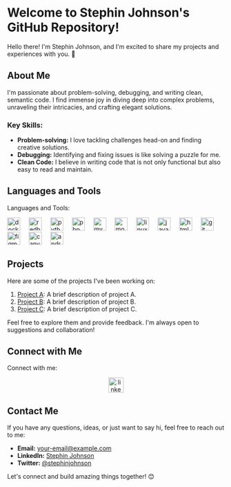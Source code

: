 # Welcome to Stephin Johnson's GitHub Repository!

Hello there! I'm Stephin Johnson, and I'm excited to share my projects and experiences with you. 🚀

## About Me

I'm passionate about problem-solving, debugging, and writing clean, semantic code. I find immense joy in diving deep into complex problems, unraveling their intricacies, and crafting elegant solutions.

### Key Skills:
- **Problem-solving:** I love tackling challenges head-on and finding creative solutions.
- **Debugging:** Identifying and fixing issues is like solving a puzzle for me.
- **Clean Code:** I believe in writing code that is not only functional but also easy to read and maintain.

## Languages and Tools

<p align="left">Languages and Tools:</p>

<div align="left">
  <img src="https://cdn.jsdelivr.net/gh/devicons/devicon/icons/docker/docker-plain-wordmark.svg" height="30" alt="docker logo"  />
  <img width="12" />
  <img src="https://cdn.jsdelivr.net/gh/devicons/devicon/icons/redhat/redhat-original.svg" height="30" alt="redhat logo"  />
  <img width="12" />
  <img src="https://cdn.jsdelivr.net/gh/devicons/devicon/icons/python/python-original.svg" height="30" alt="python logo"  />
  <img width="12" />
  <img src="https://cdn.jsdelivr.net/gh/devicons/devicon/icons/php/php-plain.svg" height="30" alt="php logo"  />
  <img width="12" />
  <img src="https://cdn.jsdelivr.net/gh/devicons/devicon/icons/mysql/mysql-original-wordmark.svg" height="30" alt="mysql logo"  />
  <img width="12" />
  <img src="https://cdn.jsdelivr.net/gh/devicons/devicon/icons/mongodb/mongodb-original.svg" height="30" alt="mongodb logo"  />
  <img width="12" />
  <img src="https://cdn.jsdelivr.net/gh/devicons/devicon/icons/linux/linux-original.svg" height="30" alt="linux logo"  />
  <img width="12" />
  <img src="https://cdn.jsdelivr.net/gh/devicons/devicon/icons/java/java-original.svg" height="30" alt="java logo"  />
  <img width="12" />
  <img src="https://cdn.jsdelivr.net/gh/devicons/devicon/icons/html5/html5-plain.svg" height="30" alt="html5 logo"  />
  <img width="12" />
  <img src="https://cdn.jsdelivr.net/gh/devicons/devicon/icons/git/git-original.svg" height="30" alt="git logo"  />
  <img width="12" />
  <img src="https://cdn.jsdelivr.net/gh/devicons/devicon/icons/figma/figma-original.svg" height="30" alt="figma logo"  />
  <img width="12" />
  <img src="https://cdn.jsdelivr.net/gh/devicons/devicon/icons/canva/canva-original.svg" height="30" alt="canva logo"  />
  <img width="12" />
  <img src="https://cdn.jsdelivr.net/gh/devicons/devicon/icons/androidstudio/androidstudio-original.svg" height="30" alt="androidstudio logo"  />
</div>

## Projects

Here are some of the projects I've been working on:

1. [Project A](link-to-project-a): A brief description of project A.
2. [Project B](link-to-project-b): A brief description of project B.
3. [Project C](link-to-project-c): A brief description of project C.

Feel free to explore them and provide feedback. I'm always open to suggestions and collaboration!

## Connect with Me

<p align="left">Connect with me:</p>

<div align="center">
  <a href="https://www.linkedin.com/in/stephin-johnson-b3519320b/" target="_blank">
    <img src="https://img.shields.io/static/v1?message=LinkedIn&logo=linkedin&label=&color=0077B5&logoColor=white&labelColor=&style=for-the-badge" height="35" alt="linkedin logo"  />
  </a>
</div>

## Contact Me

If you have any questions, ideas, or just want to say hi, feel free to reach out to me:

- **Email:** [your-email@example.com](mailto:stephinjohnsonk@gmail.com)
- **LinkedIn:** [Stephin Johnson](https://www.linkedin.com/in/stephin-johnson/)
- **Twitter:** [@stephinjohnson](https://twitter.com/StephinJohnson7)

Let's connect and build amazing things together! 😊
